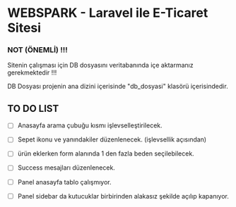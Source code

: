 <h1>WEBSPARK - Laravel ile E-Ticaret Sitesi</h1>

### NOT (ÖNEMLİ) !!!
Sitenin çalışması için DB dosyasını veritabanında içe aktarmanız gerekmektedir !!!

DB Dosyası projenin ana dizini içerisinde "db_dosyasi" klasörü içerisindedir.

## TO DO LIST

 - [ ] Anasayfa arama çubuğu kısmı işlevselleştirilecek.

 - [ ] Sepet ikonu ve yanındakiler düzenlenecek. (işlevsellik açısından)

 - [ ] ürün eklerken form alanında 1 den fazla beden seçilebilecek.

 - [ ] Success mesajları düzenlenecek.

 - [ ] Panel anasayfa tablo çalışmıyor.

 - [ ] Panel sidebar da kutucuklar birbirinden alakasız şekilde açılıp kapanıyor.
